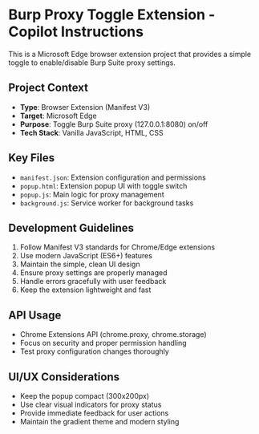 <!-- Use this file to provide workspace-specific custom instructions to Copilot. For more details, visit https://code.visualstudio.com/docs/copilot/copilot-customization#_use-a-githubcopilotinstructionsmd-file -->

# Burp Proxy Toggle Extension - Copilot Instructions

This is a Microsoft Edge browser extension project that provides a simple toggle to enable/disable Burp Suite proxy settings.

## Project Context
- **Type**: Browser Extension (Manifest V3)
- **Target**: Microsoft Edge
- **Purpose**: Toggle Burp Suite proxy (127.0.0.1:8080) on/off
- **Tech Stack**: Vanilla JavaScript, HTML, CSS

## Key Files
- `manifest.json`: Extension configuration and permissions
- `popup.html`: Extension popup UI with toggle switch
- `popup.js`: Main logic for proxy management
- `background.js`: Service worker for background tasks

## Development Guidelines
1. Follow Manifest V3 standards for Chrome/Edge extensions
2. Use modern JavaScript (ES6+) features
3. Maintain the simple, clean UI design
4. Ensure proxy settings are properly managed
5. Handle errors gracefully with user feedback
6. Keep the extension lightweight and fast

## API Usage
- Chrome Extensions API (chrome.proxy, chrome.storage)
- Focus on security and proper permission handling
- Test proxy configuration changes thoroughly

## UI/UX Considerations
- Keep the popup compact (300x200px)
- Use clear visual indicators for proxy status
- Provide immediate feedback for user actions
- Maintain the gradient theme and modern styling
